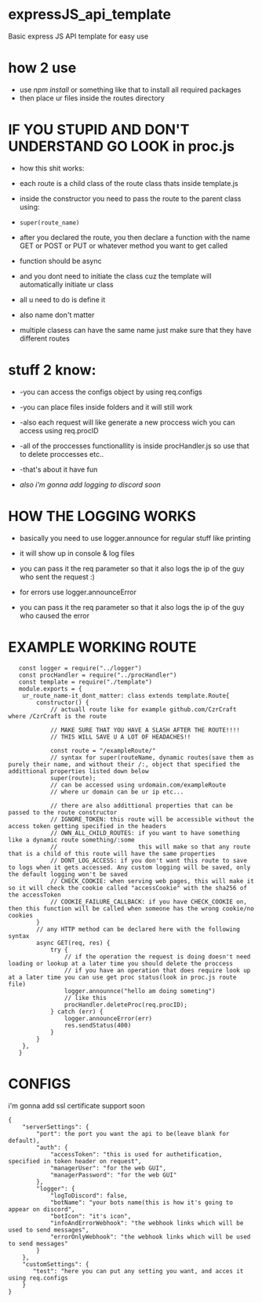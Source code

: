 # expressJS_api_template
 Basic express JS API template for easy use

# how 2 use
* use *npm install* or something like that to install all required packages
* then place ur files inside the routes directory

# IF YOU STUPID AND DON'T UNDERSTAND GO LOOK in proc.js
 
* how this shit works:
*   each route is a child class of the route class thats inside template.js
*   inside the constructor you need to pass the route to the parent class using:
*     super(route_name)
*   after you declared the route, you then declare a function with the name GET or POST or PUT or whatever method you want to get called
*   function should be async

*   and you dont need to initiate the class cuz the template will automatically initiate ur class
*   all u need to do is define it
*   also name don't matter
*   multiple clasess can have the same name just make sure that they have different routes
 
# stuff 2 know:
*    -you can access the configs object by using req.configs
*    -you can place files inside folders and it will still work
*    -also each request will like generate a new proccess wich you can access using req.procID
*    -all of the proccesses functionallity is inside procHandler.js so use that to delete proccesses etc..
*    -that's about it have fun

* *also i'm gonna add logging to discord soon*

# HOW THE LOGGING WORKS
* basically you need to use logger.announce for regular stuff like printing
* it will show up in console & log files
* you can pass it the req parameter so that it also logs the ip of the guy who sent the request :)

* for errors use logger.announceError
* you can pass it the req parameter so that it also logs the ip of the guy who caused the error

# EXAMPLE WORKING ROUTE
````
   const logger = require("../logger")
   const procHandler = require("../procHandler")
   const template = require("./template")
   module.exports = { 
    ur_route_name-it_dont_matter: class extends template.Route{
        constructor() {
            // actuall route like for example github.com/CzrCraft where /CzrCraft is the route

            // MAKE SURE THAT YOU HAVE A SLASH AFTER THE ROUTE!!!!
            // THIS WILL SAVE U A LOT OF HEADACHES!!

            const route = "/exampleRoute/"
            // syntax for super(routeName, dynamic routes(save them as purely their name, and without their /:, object that specified the addittional properties listed down below
            super(route);
            // can be accessed using urdomain.com/exampleRoute
            // where ur domain can be ur ip etc...

            // there are also addittional properties that can be passed to the route constructor
            // IGNORE_TOKEN: this route will be accessible without the access token getting specified in the headers
            // OWN_ALL_CHILD_ROUTES: if you want to have something like a dynamic route something/:some
            //                       this will make so that any route that is a child of this route will have the same properties
            // DONT_LOG_ACCESS: if you don't want this route to save to logs when it gets accessed. Any custom logging will be saved, only the default logging won't be saved
            // CHECK_COOKIE: when serving web pages, this will make it so it will check the cookie called "accessCookie" with the sha256 of the accessToken
            // COOKIE_FAILURE_CALLBACK: if you have CHECK_COOKIE on, then this function will be called when someone has the wrong cookie/no cookies
        }
        // any HTTP method can be declared here with the following syntax
        async GET(req, res) {
            try {
                // if the operation the request is doing doesn't need loading or lookup at a later time you should delete the proccess
                // if you have an operation that does require look up at a later time you can use get proc status(look in proc.js route file)
                logger.announnce("hello am doing someting")
                // like this
                procHandler.deleteProc(req.procID);
            } catch (err) {
                logger.announceError(err)
                res.sendStatus(400)
            }
        }
    },
   }
````
# CONFIGS
i'm gonna add ssl certificate support soon
````
{
    "serverSettings": {
        "port": the port you want the api to be(leave blank for default),
        "auth": {
            "accessToken": "this is used for authetification, specified in token header on request",
            "managerUser": "for the web GUI",
            "managerPassword": "for the web GUI"
        },
        "logger": {
            "logToDiscord": false,
            "botName": "your bots name(this is how it's going to appear on discord",
            "botIcon": "it's icon",
            "infoAndErrorWebhook": "the webhook links which will be used to send messages",
            "errorOnlyWebhook": "the webhook links which will be used to send messages"
        }
    },
    "customSettings": {
       "test": "here you can put any setting you want, and acces it using req.configs
    }
}
````
